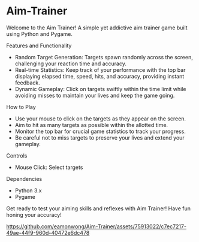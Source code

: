 # Aim-Trainer
Welcome to the Aim Trainer!
A simple yet addictive aim trainer game built using Python and Pygame.

Features and Functionality
- Random Target Generation: Targets spawn randomly across the screen, challenging your reaction time and accuracy.
- Real-time Statistics: Keep track of your performance with the top bar displaying elapsed time, speed, hits, and accuracy, providing instant feedback.
- Dynamic Gameplay: Click on targets swiftly within the time limit while avoiding misses to maintain your lives and keep the game going.

How to Play
- Use your mouse to click on the targets as they appear on the screen.
- Aim to hit as many targets as possible within the allotted time.
- Monitor the top bar for crucial game statistics to track your progress.
- Be careful not to miss targets to preserve your lives and extend your gameplay.

Controls
- Mouse Click: Select targets

Dependencies
- Python 3.x
- Pygame

Get ready to test your aiming skills and reflexes with Aim Trainer! Have fun honing your accuracy!

https://github.com/eamonwong/Aim-Trainer/assets/75913022/c7ec7217-49ae-44f9-960d-40472e6dc478









